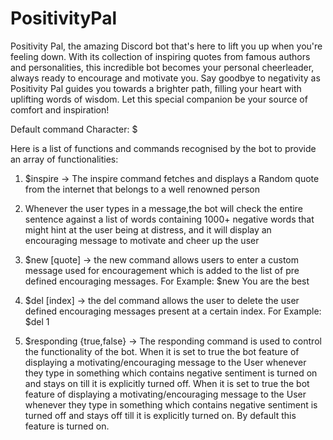 # PositivityPal

Positivity Pal, the amazing Discord bot that's here to lift you up when you're feeling down. With its collection of inspiring quotes from famous authors and personalities, this incredible bot becomes your personal cheerleader, always ready to encourage and motivate you.
Say goodbye to negativity as Positivity Pal guides you towards a brighter path, filling your heart with uplifting words of wisdom. Let this special companion be your source of comfort and inspiration!

Default command Character: $

Here is a list of functions and commands recognised by the bot to provide an array of functionalities:

1. $inspire -> The inspire command fetches and displays a Random quote from the internet that belongs
   to a well renowned person

2. Whenever the user types in a message,the bot will check the entire sentence against a list of words containing 1000+ negative words that might hint at the user being at distress, and it will display an encouraging message to motivate and cheer up the user

3. $new [quote] -> the new command allows users to enter a custom message used for encouragement which is added to the list of pre defined encouraging messages.
   For Example: $new You are the best

4. $del [index] -> the del command allows the user to delete the user defined encouraging messages present at a certain index.
   For Example: $del 1

5. $responding {true,false} -> The responding command is used to control the functionality of the bot.
   When it is set to true the bot feature of displaying a motivating/encouraging message to the User whenever they type in something which contains negative sentiment is turned on and stays on till it is explicitly turned off.
   When it is set to true the bot feature of displaying a motivating/encouraging message to the User whenever they type in something which contains negative sentiment is turned off and stays off till it is explicitly turned on.
   By default this feature is turned on.
